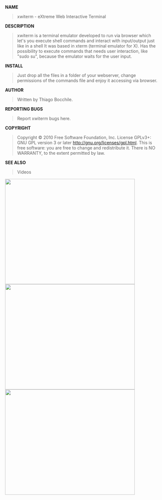 **NAME**
> xwiterm - eXtreme Web Interactive Terminal

**DESCRIPTION**
> xwiterm is a terminal emulator developed to run via browser which let's you execute shell
> commands and interact with input/output just like in a shell
> It was based in xterm (terminal emulator for X).
> Has the possibility to execute commands that needs user interaction, like "sudo su",
> because the emulator waits for the user input.

**INSTALL**
> Just drop all the files in a folder of your webserver, change permissions of the commands
> file and enjoy it accessing via browser.

**AUTHOR**
> Written by Thiago Bocchile.

**REPORTING BUGS**
> Report xwiterm bugs here.

**COPYRIGHT**
> Copyright © 2010 Free Software Foundation, Inc.
> License GPLv3+: GNU GPL version 3 or later <http://gnu.org/licenses/gpl.html>.
> This is free software: you are free to change and redistribute it.
> There is NO WARRANTY, to the extent permitted by law.

**SEE ALSO**
> Videos

<a href='http://www.youtube.com/watch?feature=player_embedded&v=cUwzZe2wocU' target='_blank'><img src='http://img.youtube.com/vi/cUwzZe2wocU/0.jpg' width='425' height=344 /></a>
<a href='http://www.youtube.com/watch?feature=player_embedded&v=uVRtzX6VfQA' target='_blank'><img src='http://img.youtube.com/vi/uVRtzX6VfQA/0.jpg' width='425' height=344 /></a>
<a href='http://www.youtube.com/watch?feature=player_embedded&v=uNOBN8OxhxQ' target='_blank'><img src='http://img.youtube.com/vi/uNOBN8OxhxQ/0.jpg' width='425' height=344 /></a>
